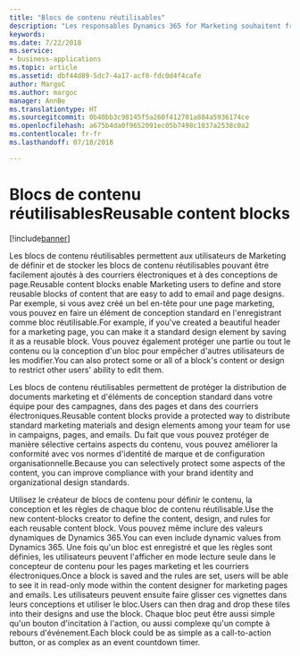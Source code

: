 ```yaml
---
title: "Blocs de contenu réutilisables"
description: "Les responsables Dynamics 365 for Marketing souhaitent fréquemment contrôler les flux de création et les fonctionnalités de modification de contenu marketing dans l'organisation."
keywords: 
ms.date: 7/22/2018
ms.service:
- business-applications
ms.topic: article
ms.assetid: dbf44d89-5dc7-4a17-acf0-fdc0d4f4cafe
author: MargoC
ms.author: margoc
manager: AnnBe
ms.translationtype: HT
ms.sourcegitcommit: 0b40bb3c98145f5a260f412701a884a5936174ce
ms.openlocfilehash: a675b4da0f9652091ec05b7498c1037a2538c0a2
ms.contentlocale: fr-fr
ms.lasthandoff: 07/18/2018

---
```


# <a name="reusable-content-blocks"></a><span data-ttu-id="c4b01-103">Blocs de contenu réutilisables</span><span class="sxs-lookup"><span data-stu-id="c4b01-103">Reusable content blocks</span></span>

[!include[banner](../../../includes/banner.md)]

<span data-ttu-id="c4b01-104">Les blocs de contenu réutilisables permettent aux utilisateurs de Marketing de définir et de stocker les blocs de contenu réutilisables pouvant être facilement ajoutés à des courriers électroniques et à des conceptions de page.</span><span class="sxs-lookup"><span data-stu-id="c4b01-104">Reusable content blocks enable Marketing users to define and store reusable blocks of content that are easy to add to email and page designs.</span></span> <span data-ttu-id="c4b01-105">Par exemple, si vous avez créé un bel en-tête pour une page marketing, vous pouvez en faire un élément de conception standard en l'enregistrant comme bloc réutilisable.</span><span class="sxs-lookup"><span data-stu-id="c4b01-105">For example, if you've created a beautiful header for a marketing page, you can make it a standard design element by saving it as a reusable block.</span></span> <span data-ttu-id="c4b01-106">Vous pouvez également protéger une partie ou tout le contenu ou la conception d'un bloc pour empêcher d'autres utilisateurs de les modifier.</span><span class="sxs-lookup"><span data-stu-id="c4b01-106">You can also protect some or all of a block's content or design to restrict other users' ability to edit them.</span></span> 

<span data-ttu-id="c4b01-107">Les blocs de contenu réutilisables permettent de protéger la distribution de documents marketing et d'éléments de conception standard dans votre équipe pour des campagnes, dans des pages et dans des courriers électroniques.</span><span class="sxs-lookup"><span data-stu-id="c4b01-107">Reusable content blocks provide a protected way to distribute standard marketing materials and design elements among your team for use in campaigns, pages, and emails.</span></span> <span data-ttu-id="c4b01-108">Du fait que vous pouvez protéger de manière sélective certains aspects du contenu, vous pouvez améliorer la conformité avec vos normes d'identité de marque et de configuration organisationnelle.</span><span class="sxs-lookup"><span data-stu-id="c4b01-108">Because you can selectively protect some aspects of the content, you can improve compliance with your brand identity and organizational design standards.</span></span>

<span data-ttu-id="c4b01-109">Utilisez le créateur de blocs de contenu pour définir le contenu, la conception et les règles de chaque bloc de contenu réutilisable.</span><span class="sxs-lookup"><span data-stu-id="c4b01-109">Use the new content-blocks creator to define the content, design, and rules for each reusable content block.</span></span> <span data-ttu-id="c4b01-110">Vous pouvez même inclure des valeurs dynamiques de Dynamics 365.</span><span class="sxs-lookup"><span data-stu-id="c4b01-110">You can even include dynamic values from Dynamics 365.</span></span> <span data-ttu-id="c4b01-111">Une fois qu'un bloc est enregistré et que les règles sont définies, les utilisateurs peuvent l'afficher en mode lecture seule dans le concepteur de contenu pour les pages marketing et les courriers électroniques.</span><span class="sxs-lookup"><span data-stu-id="c4b01-111">Once a block is saved and the rules are set, users will be able to see it in read-only mode within the content designer for marketing pages and emails.</span></span> <span data-ttu-id="c4b01-112">Les utilisateurs peuvent ensuite faire glisser ces vignettes dans leurs conceptions et utiliser le bloc.</span><span class="sxs-lookup"><span data-stu-id="c4b01-112">Users can then drag and drop these tiles into their designs and use the block.</span></span> <span data-ttu-id="c4b01-113">Chaque bloc peut être aussi simple qu'un bouton d'incitation à l'action, ou aussi complexe qu'un compte à rebours d'événement.</span><span class="sxs-lookup"><span data-stu-id="c4b01-113">Each block could be as simple as a call-to-action button, or as complex as an event countdown timer.</span></span>  

<!--
### Who uses this feature
Marketers, marketing managers, and content designers
### Setup required
Administrators can easily set up and configure the feature in the app settings.
-->

